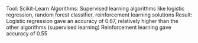 Tool: Scikit-Learn
Algorithms: Supervised learning algorithms like logistic regression, random forest classifier, reinforcement learning solutions
Result: Logistic regression gave an accuracy of 0.67, relatively higher than the other algorithms (supervised learning)
        Reinforcement learning gave accuracy of 0.55

